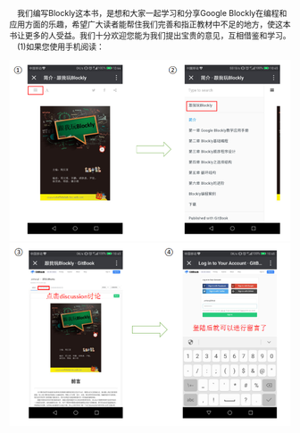 
&emsp;我们编写Blockly这本书，是想和大家一起学习和分享Google Blockly在编程和应用方面的乐趣，希望广大读者能帮住我们完善和指正教材中不足的地方，使这本书让更多的人受益。我们十分欢迎您能为我们提出宝贵的意见，互相借鉴和学习。
&emsp;(1)如果您使用手机阅读：
<center><img src="/assets/ga.png"/></center>
<center><img src="/assets/gb.png"/></center>
